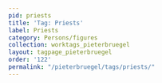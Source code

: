 ```yaml
---
pid: priests
title: 'Tag: Priests'
label: Priests
category: Persons/figures
collection: worktags_pieterbruegel
layout: tagpage_pieterbruegel
order: '122'
permalink: "/pieterbruegel/tags/priests/"
---
```


